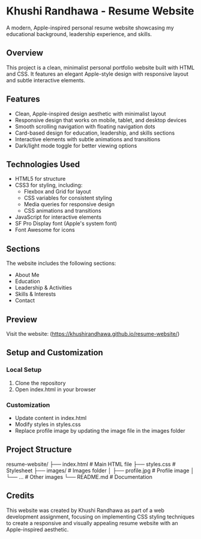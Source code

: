# Khushi Randhawa - Resume Website

A modern, Apple-inspired personal resume website showcasing my educational background, leadership experience, and skills.

## Overview

This project is a clean, minimalist personal portfolio website built with HTML and CSS. It features an elegant Apple-style design with responsive layout and subtle interactive elements.

## Features

- Clean, Apple-inspired design aesthetic with minimalist layout
- Responsive design that works on mobile, tablet, and desktop devices
- Smooth scrolling navigation with floating navigation dots
- Card-based design for education, leadership, and skills sections
- Interactive elements with subtle animations and transitions
- Dark/light mode toggle for better viewing options

## Technologies Used

- HTML5 for structure
- CSS3 for styling, including:
  - Flexbox and Grid for layout
  - CSS variables for consistent styling
  - Media queries for responsive design
  - CSS animations and transitions
- JavaScript for interactive elements
- SF Pro Display font (Apple's system font)
- Font Awesome for icons

## Sections

The website includes the following sections:

- About Me
- Education
- Leadership & Activities
- Skills & Interests
- Contact

## Preview

Visit the website: (https://khushirandhawa.github.io/resume-website/)

## Setup and Customization

### Local Setup
1. Clone the repository
2. Open index.html in your browser

### Customization
- Update content in index.html
- Modify styles in styles.css
- Replace profile image by updating the image file in the images folder

## Project Structure


resume-website/
├── index.html         # Main HTML file
├── styles.css         # Stylesheet
├── images/            # Images folder
│   ├── profile.jpg    # Profile image
│   └── ...            # Other images
└── README.md          # Documentation


## Credits

This website was created by Khushi Randhawa as part of a web development assignment, focusing on implementing CSS styling techniques to create a responsive and visually appealing resume website with an Apple-inspired aesthetic.

